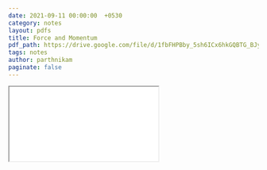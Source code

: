 ```yaml
---
date: 2021-09-11 00:00:00  +0530
category: notes
layout: pdfs
title: Force and Momentum
pdf_path: https://drive.google.com/file/d/1fbFHPBby_5sh6ICx6hkGQBTG_BJyn7rB/preview?usp=sharing
tags: notes
author: parthnikam
paginate: false
---
```


<iframe class="embed-pdf" src="{{ page.pdf_path }}#toolbar=0" seamless="seamless" scrolling="no" style="overflow:hidden"></iframe>
